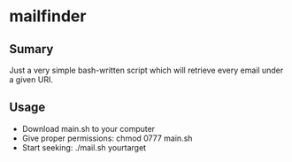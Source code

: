 # mailfinder

## Sumary

Just a very simple bash-written script which will retrieve every email under a given
URI.

## Usage

* Download main.sh to your computer
* Give proper permissions: chmod 0777 main.sh
* Start seeking: ./mail.sh yourtarget
